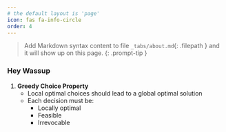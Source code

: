 ```yaml
---
# the default layout is 'page'
icon: fas fa-info-circle
order: 4
---
```


> Add Markdown syntax content to file `_tabs/about.md`{: .filepath } and it will show up on this page.
{: .prompt-tip }

### Hey Wassup

1. **Greedy Choice Property**
   - Local optimal choices should lead to a global optimal solution
   - Each decision must be:
     * Locally optimal
     * Feasible
     * Irrevocable
